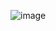 ![image](https://github.com/Zyppon/NextMedia-BLOG/assets/88236849/1f4ef5ce-e3b1-4eb0-b5d2-32ab0673bb20)

